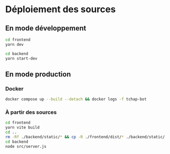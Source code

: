 # Déploiement des sources

## En mode développement

``` sh
cd frontend
yarn dev
```

``` sh
cd backend
yarn start-dev
```

## En mode production

### Docker

```sh
docker compose up --build --detach && docker logs -f tchap-bot
```

### À partir des sources

``` sh
cd frontend
yarn vite build
cd ..
rm -Rf ./backend/static/* && cp -R ./frontend/dist/* ./backend/static/
cd backend
node src/server.js 
```